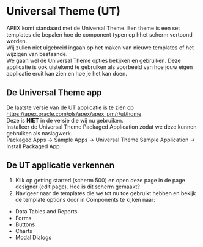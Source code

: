 # Universal Theme (UT)
APEX komt standaard met de Universal Theme. Een theme is een set templates die bepalen hoe de component typen op hhet scherm vertoond worden.</br>
Wij zullen niet uigebreid ingaan op het maken van nieuwe templates of het wijzigen van bestaande.</br>
We gaan wel de Universal Theme opties bekijken en gebruiken. Deze applicatie is ook uistekend te gebruiken als voorbeeld van hoe jouw eigen applicatie eruit kan zien en hoe je het kan doen.

## De Universal Theme app
De laatste versie van de UT applicatie is te zien op https://apex.oracle.com/pls/apex/apex_pm/r/ut/home </br>
Deze is <b>NIET</b> in de versie die wij nu gebruiken.</br>
Installeer de Universal Theme Packaged Application zodat we deze kunnen gebruiken als naslagwerk.</br>
Packaged Apps → Sample Apps → Universal Theme Sample Application → Install Packaged App

## De UT applicatie verkennen
1. Klik op getting started (scherm 500) en open deze page in de page designer (edit page). Hoe is dit scherm gemaakt? 
2. Navigeer naar de templates die we tot nu toe gebruikt hebben en bekijk de template options door in Components te kijken naar:
  - Data Tables and Reports
  - Forms
  - Buttons
  - Charts
  - Modal Dialogs